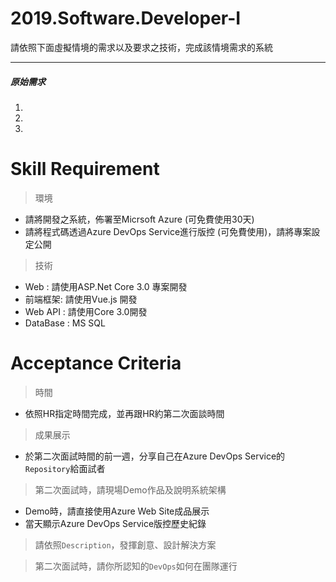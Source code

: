 # 2019.Software.Developer-I
請依照下面虛擬情境的需求以及要求之技術，完成該情境需求的系統

** **

##### 原始需求
1.  
2.  
3.  

# Skill Requirement
> 環境
- 請將開發之系統，佈署至Micrsoft Azure (可免費使用30天)
- 請將程式碼透過Azure DevOps Service進行版控 (可免費使用)，請將專案設定公開
> 技術
- Web : 請使用ASP.Net Core 3.0 專案開發
- 前端框架: 請使用Vue.js 開發
- Web API : 請使用Core 3.0開發
- DataBase : MS SQL


# Acceptance Criteria
> 時間
- 依照HR指定時間完成，並再跟HR約第二次面談時間

> 成果展示
- 於第二次面試時間的前一週，分享自己在Azure DevOps Service的`Repository`給面試者

> 第二次面試時，請現場Demo作品及說明系統架構
- Demo時，請直接使用Azure Web Site成品展示
- 當天顯示Azure DevOps Service版控歷史紀錄

> 請依照`Description`，發揮創意、設計解決方案

> 第二次面試時，請你所認知的`DevOps`如何在團隊運行
